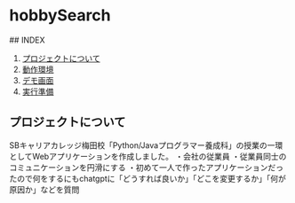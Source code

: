# hobbySearch

<div id="top"></div>
## INDEX

1. [プロジェクトについて](#プロジェクトについて)
2. [動作環境](#環境)
3. [デモ画面](#デモ画面)
4. [実行準備](#実行準備)

## プロジェクトについて
SBキャリアカレッジ梅田校「Python/Javaプログラマー養成科」の授業の一環としてWebアプリケーションを作成しました。
・会社の従業員
・従業員同士のコミュニケーションを円滑にする
・初めて一人で作ったアプリケーションだったので何をするにもchatgptに「どうすれば良いか」「どこを変更するか」「何が原因か」などを質問